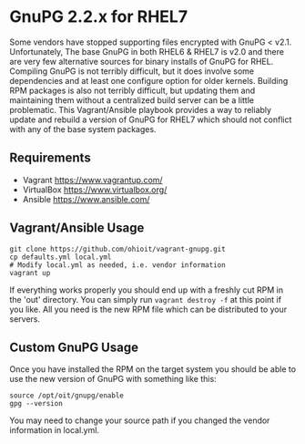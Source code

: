 # GnuPG 2.2.x for RHEL7

Some vendors have stopped supporting files encrypted with GnuPG < v2.1. Unfortunately,
The base GnuPG in both RHEL6 & RHEL7 is v2.0 and there are very few alternative sources
for binary installs of GnuPG for RHEL. Compiling GnuPG is not terribly difficult, but
it does involve some dependencies and at least one configure option for older kernels.
Building RPM packages is also not terribly difficult, but updating them and maintaining
them without a centralized build server can be a little problematic. This Vagrant/Ansible
playbook provides a way to reliably update and rebuild a version of GnuPG for RHEL7 which
should not conflict with any of the base system packages.

## Requirements

- Vagrant <https://www.vagrantup.com/>
- VirtualBox <https://www.virtualbox.org/>
- Ansible <https://www.ansible.com/>

## Vagrant/Ansible Usage

```shell
git clone https://github.com/ohioit/vagrant-gnupg.git
cp defaults.yml local.yml
# Modify local.yml as needed, i.e. vendor information
vagrant up
```

If everything works properly you should end up with a freshly cut RPM in the 'out' directory.
You can simply run `vagrant destroy -f` at this point if you like. All you need is the new
RPM file which can be distributed to your servers.

## Custom GnuPG Usage

Once you have installed the RPM on the target system you should be able to use the new version
of GnuPG with something like this:

```shell
source /opt/oit/gnupg/enable
gpg --version
```

You may need to change your source path if you changed the vendor information in local.yml.

